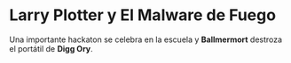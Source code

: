 # Larry Plotter y El Malware de Fuego

Una importante hackaton se celebra en la escuela y **Ballmermort**
destroza el portátil de **Digg Ory**.

